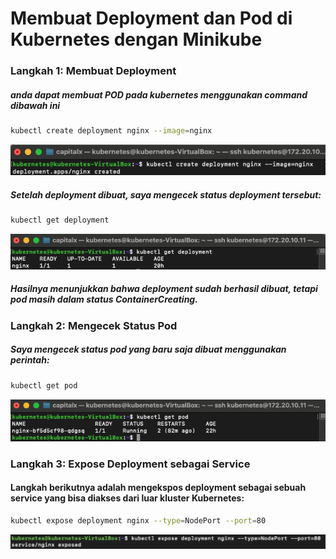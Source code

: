 # Membuat Deployment dan Pod di Kubernetes dengan Minikube


### Langkah 1: Membuat Deployment

##### anda dapat membuat POD pada kubernetes menggunakan command dibawah ini 

```sh
kubectl create deployment nginx --image=nginx
``` 

![Deskripsi Gambar](images/create-pod.png)

##### Setelah deployment dibuat, saya mengecek status deployment tersebut:

```sh
kubectl get deployment
``` 

![Deskripsi Gambar](images/k-get-deploy.png)

##### Hasilnya menunjukkan bahwa deployment sudah berhasil dibuat, tetapi pod masih dalam status ContainerCreating.

### Langkah 2: Mengecek Status Pod

##### Saya mengecek status pod yang baru saja dibuat menggunakan perintah:

```sh
kubectl get pod
``` 

![Deskripsi Gambar](images/k-get-pod.png)

### Langkah 3: Expose Deployment sebagai Service

#### Langkah berikutnya adalah mengekspos deployment sebagai sebuah service yang bisa diakses dari luar kluster Kubernetes:

```sh
kubectl expose deployment nginx --type=NodePort --port=80
``` 

![Deskripsi Gambar](images/k-expose.png)
